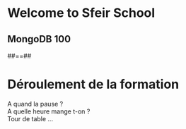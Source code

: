 <!-- .slide: class="first-slide" sfeir-level="1" sfeir-techno="mongoDB" -->
# **Welcome to Sfeir School**
## **MongoDB 100**

##==##

# Déroulement de la formation
<p>
A quand la pause ?<br>
A quelle heure mange t-on ?<br>
Tour de table ...
</p>
<!-- .element: class="full-center" -->
<br><br>
